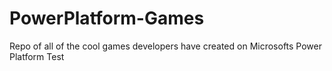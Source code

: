 # PowerPlatform-Games
Repo of all of the cool games developers have created on Microsofts Power Platform
Test